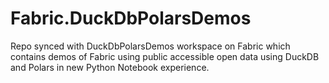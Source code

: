 # Fabric.DuckDbPolarsDemos
Repo synced with DuckDbPolarsDemos workspace on Fabric which contains demos of Fabric using public accessible open data using DuckDB and Polars in new Python Notebook experience.
